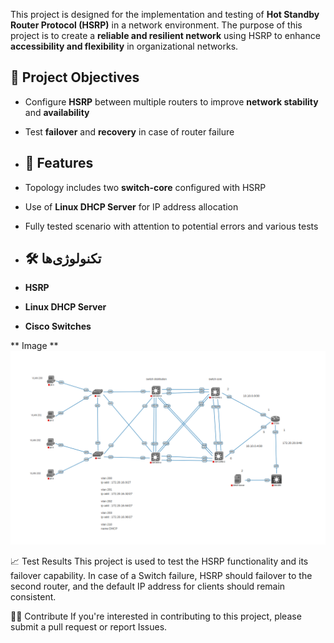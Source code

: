 This project is designed for the implementation and testing of **Hot Standby Router Protocol (HSRP)** in a network environment. 
The purpose of this project is to create a **reliable and resilient network** using HSRP to enhance **accessibility and flexibility** in organizational networks.

## 🎯 Project Objectives  
- Configure **HSRP** between multiple routers to improve **network stability** and **availability**  
- Test **failover** and **recovery** in case of router failure

- ## 🔧 Features
- Topology includes two **switch-core** configured with HSRP  
- Use of **Linux DHCP Server** for IP address allocation    
- Fully tested scenario with attention to potential errors and various tests

- ## 🛠️ تکنولوژی‌ها
- **HSRP**  
- **Linux DHCP Server**  
- **Cisco Switches**  

** Image **
![HSRP Network Topology](Image/HSRP.png)

📈 Test Results
This project is used to test the HSRP functionality and its failover capability. In case of a Switch failure, HSRP should failover to the second router, and the default IP address for clients should remain consistent.

🧑‍💻 Contribute
If you're interested in contributing to this project, please submit a pull request or report Issues.
